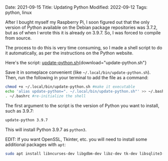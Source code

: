 Date: 2021-09-15
Title: Updating Python
Modified: 2022-09-12
Tags: python, linux

After I bought myself my Raspberry Pi, I soon figured out that the only version of Python available on the Debian package repositories was 3.7.2, but as of when I wrote this it is already on 3.9.7. So, I was forced to compile from source.

The process to do this is very time consuming, so I made a shell script to do it automatically, as per the instructions on the Python website.

Here's the script: [update-python.sh]({attach}update-python.sh){download="update-python.sh"}

Save it in someplace convenient (like `~/.local/bin/update-python.sh`). Then, run the following in your terminal to add the file as a command:

<!-- cSpell:ignore raspberrypi chmod -->

```bash
chmod +x ~/.local/bin/update-python.sh #make it executable
echo 'alias update-python=". ~/.local/bin/update-python.sh"' >> ~/.bashrc #let your shell find it
. ~/.bashrc #re-initialize the shell
```

The first argument to the script is the version of Python you want to install, such as 3.9.7:

```bash
update-python 3.9.7
```

This will install Python 3.9.7 as `python3`.

EDIT: If you want OpenSSL, Tkinter, etc. you will need to install some additional packages with `apt`:

```bash
sudo apt install libncurses-dev libgdbm-dev libz-dev tk-dev libsqlite3-dev libreadline-dev liblzma-dev libffi-dev libssl-dev
```

